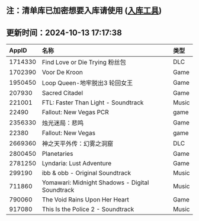 ## 注：清单库已加密想要入库请使用 ([入库工具](https://github.com/BlankTMing/ManifestAutoUpdate/releases))

## 更新时间：2024-10-13 17:17:38
| AppID | 名称 | 类型  |
| :-------------------- | :----------------------------- | :----------- |
| 1714330 | Find Love or Die Trying 粉丝包| DLC |
| 1702390 | Voor De Kroon| Game |
| 1950450 | Loop Queen-地牢脱出3 轮回女王| Game |
| 207930 | Sacred Citadel| Game |
| 221001 | FTL: Faster Than Light - Soundtrack| Music |
| 22490 | Fallout: New Vegas PCR| game |
| 2356330 | 烛光迷局：悲鸣| Game |
| 22380 | Fallout: New Vegas| game |
| 2669360 | 神之天平外传：幻雾之洞窟| DLC |
| 2800450 | Planetaries| Game |
| 2781250 | Lyndaria: Lust Adventure| Game |
| 299190 | ibb & obb - Original Soundtrack| Music |
| 711860 | Yomawari: Midnight Shadows - Digital Soundtrack| Music |
| 790060 | The Void Rains Upon Her Heart| Game |
| 917080 | This Is the Police 2 - Soundtrack| Music |

